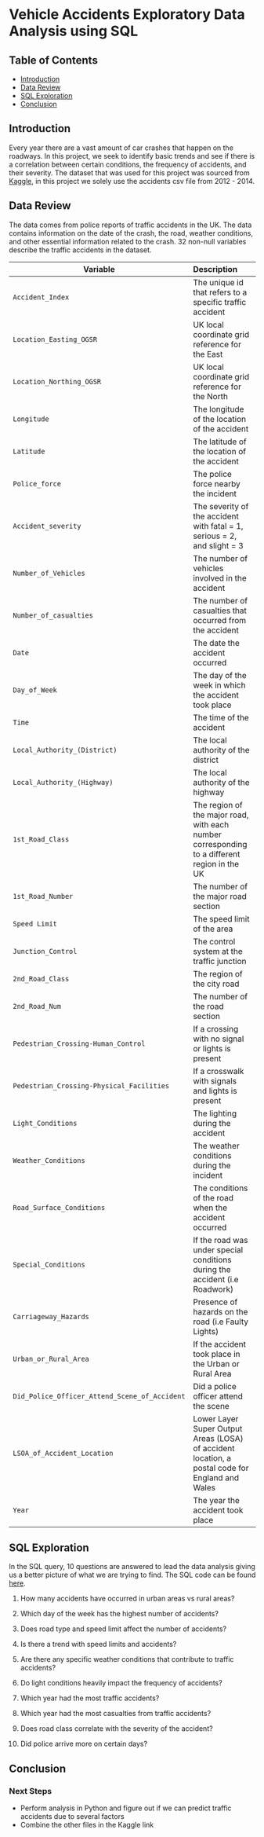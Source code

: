 # Vehicle Accidents Exploratory Data Analysis using SQL

## Table of Contents
* [Introduction](#introduction)
* [Data Review](#data-review)
* [SQL Exploration](#sql-exploration)
* [Conclusion](#conclusion)

## Introduction

Every year there are a vast amount of car crashes that happen on the roadways. In this project, we seek to identify basic trends and see if there is a correlation between certain conditions, the frequency of accidents, and their severity.  The dataset that was used for this project was sourced from [Kaggle](https://www.kaggle.com/datasets/daveianhickey/2000-16-traffic-flow-england-scotland-wales?select=accidents_2012_to_2014.csv), in this project we solely use the accidents csv file from 2012 - 2014. 

## Data Review

The data comes from police reports of traffic accidents in the UK. The data contains information on the date of the crash, the road, weather conditions, and other essential information related to the crash. 32 non-null variables describe the traffic accidents in the dataset.

| Variable      | Description           | 
| ------------- |:---------------------| 
| `Accident_Index`     | The unique id that refers to a specific traffic accident |
| `Location_Easting_OGSR`     | UK local coordinate grid reference for the East     |   
| `Location_Northing_OGSR` | UK local coordinate grid reference for the North                                    |
| `Longitude`  | The longitude of the location of the accident                             |
| `Latitude`  | The latitude of the location of the accident                        |
| `Police_force`  | The police force nearby the incident                        |
| `Accident_severity`  | The severity of the accident with fatal = 1, serious = 2, and slight = 3                               |
| `Number_of_Vehicles`  | The number of vehicles involved in the accident                           |
| `Number_of_casualties`  | The number of casualties that occurred from the accident                                |
| `Date`  | The date the accident occurred                                   |
| `Day_of_Week` | The day of the week in which the accident took place                                |
| `Time`  | The time of the accident                   |
| `Local_Authority_(District)`  | The local authority of the district          |
| `Local_Authority_(Highway)`  | The local authority of the highway                      |
| `1st_Road_Class`  |  The region of the major road, with each number corresponding to a different region in the UK                        |
| `1st_Road_Number`  | The number of the major road section               |
| `Speed Limit`  | The speed limit of the area                          |
| `Junction_Control`     | The control system at the traffic junction |
| `2nd_Road_Class`     |  The region of the city road |   
| `2nd_Road_Num` | The number of the road section                                     |
| `Pedestrian_Crossing-Human_Control`  | If a crossing with no signal or lights is present                          |
| `Pedestrian_Crossing-Physical_Facilities`  | If a crosswalk with signals and lights is present                    |
| `Light_Conditions`  | The lighting during the accident                      |
| `Weather_Conditions`  | The weather conditions during the incident                            |
| `Road_Surface_Conditions`  | The conditions of the road when the accident occurred                           |
| `Special_Conditions`  | If the road was under special conditions during the accident (i.e Roadwork)                         |
| `Carriageway_Hazards`  | Presence of hazards on the road (i.e Faulty Lights)                                  |
| `Urban_or_Rural_Area` | If the accident took place in the Urban or Rural Area                     |
| `Did_Police_Officer_Attend_Scene_of_Accident`  | Did a police officer attend the scene               |
| `LSOA_of_Accident_Location`  | Lower Layer Super Output Areas (LOSA) of accident location, a postal code for England and Wales        |
| `Year`  | The year the accident took place                   |

## SQL Exploration

In the SQL query, 10 questions are answered to lead the data analysis giving us a better picture of what we are trying to find. The SQL code can be found [here](https://github.com/jidafan/SQL-Vehicle-Accidents).

1. How many accidents have occurred in urban areas vs rural areas?

2. Which day of the week has the highest number of accidents?

3. Does road type and speed limit affect the number of accidents?

4. Is there a trend with speed limits and accidents?

5. Are there any specific weather conditions that contribute to traffic accidents?

6. Do light conditions heavily impact the frequency of accidents?

7. Which year had the most traffic accidents?

8. Which year had the most casualties from traffic accidents?

9. Does road class correlate with the severity of the accident?

10. Did police arrive more on certain days?


## Conclusion

### Next Steps

* Perform analysis in Python and figure out if we can predict traffic accidents due to several factors
* Combine the other files in the Kaggle link
